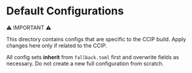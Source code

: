 # Default Configurations

:warning: IMPORTANT :warning:

This directory contains configs that are specific to the CCIP build. Apply changes here only if related to the CCIP.


All config sets **inherit** from `fallback.toml` first and overwrite
fields as necessary. Do not create a new full configuration from
scratch.
